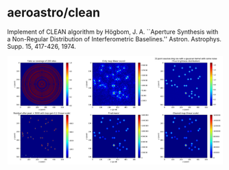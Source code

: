 # aeroastro/clean
Implement of CLEAN algorithm by Högbom, J. A. ``Aperture Synthesis with a Non-Regular Distribution of Interferometric Baselines.'' Astron. Astrophys. Supp. 15, 417-426, 1974.

![](https://github.com/rkkuang/aeroastro/blob/master/clean/imgs/pointsource_clean_res.png)

